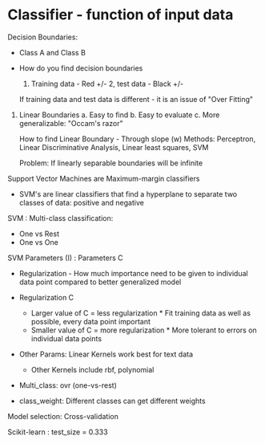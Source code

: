 
# Classifier - function of input data

Decision Boundaries:

* Class A and Class B
* How do you find decision boundaries
    1. Training data - Red +/-
    2, test data - Black +/-

    If training data and test data is different - it is an issue of "Over Fitting"

1. Linear Boundaries
   a. Easy to find
   b. Easy to evaluate
   c. More generalizable: "Occam's razor"

   How to find Linear Boundary - Through slope (w)
   Methods: Perceptron, Linear Discriminative Analysis, Linear least squares, SVM

   Problem: If linearly separable boundaries will be infinite

Support Vector Machines are Maximum-margin classifiers

* SVM's are linear classifiers that find a hyperplane to separate two classes of data: positive and negative

SVM : Multi-class classification:

* One vs Rest
* One vs One

SVM Parameters (I) : Parameters C

* Regularization - How much importance need to be given to individual data point compared to better generalized model
* Regularization C
  * Larger value of C = less regularization
        * Fit training data as well as possible, every data point important
  * Smaller value of C = more regularization
        * More tolerant to errors on individual data points

* Other Params:
  Linear Kernels work best for text data
  * Other Kernels include rbf, polynomial

* Multi_class: ovr (one-vs-rest)
* class_weight: Different classes can get different weights

Model selection:
Cross-validation

Scikit-learn : test_size = 0.333
